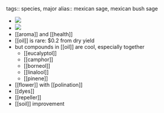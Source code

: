 tags:: species, major
alias:: mexican sage, mexican bush sage

- ![](https://peach-geographical-bat-397.mypinata.cloud/ipfs/QmbC3z3oJ481Dri3mR5GYqscD9vYSGTeRZwimMauBNaAha)
- ![](https://peach-geographical-bat-397.mypinata.cloud/ipfs/Qmbrsbp8x7WqDZ28yGLxVwFVLvTpbYN4qidK4Jychpargk)
- [[aroma]] and [[health]]
- [[oil]] is rare: $0.2 from dry yield
- but compounds in [[oil]] are cool, especially together
	- [[eucalyptol]]
	- [[camphor]]
	- [[borneol]]
	- [[linalool]]
	- [[pinene]]
- [[flower]] with [[polination]]
- [[dyes]]
- [[repeller]]
- [[soil]] improvement